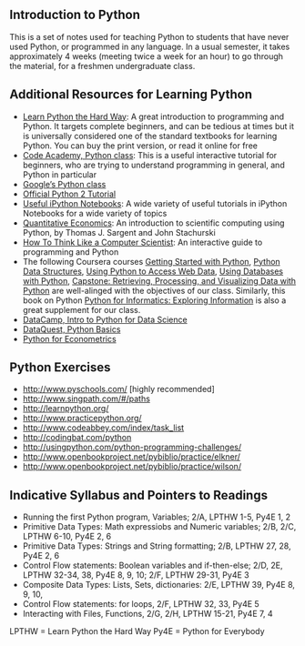 ## Introduction to Python

This is a set of notes used for teaching Python to students that have never used Python, or programmed in any language. In a usual semester, it takes approximately 4 weeks (meeting twice a week for an hour) to go through the material, for a freshmen undergraduate class. 

## Additional Resources for Learning Python

* [Learn Python the Hard Way](http://learnpythonthehardway.org/book/): A great introduction to programming and Python. It targets complete beginners, and can be tedious at times but it is universally considered one of the standard textbooks for learning Python. You can buy the print version, or read it online for free
* [Code Academy, Python class](https://www.codecademy.com/learn/python): This is a useful interactive tutorial for beginners, who are trying to understand programming in general, and Python in particular
* [Google’s Python class](https://developers.google.com/edu/python/)
* [Official Python 2 Tutorial](https://docs.python.org/3/tutorial/index.html)
* [Useful iPython Notebooks](https://github.com/ipython/ipython/wiki/A-gallery-of-interesting-IPython-Notebooks): A wide variety of useful tutorials in iPython Notebooks for a wide variety of topics
* [Quantitative Economics](http://quant-econ.net/py/): An introduction to scientific computing using Python, by Thomas J. Sargent and John Stachurski
* [How To Think Like a Computer Scientist](http://interactivepython.org/runestone/static/thinkcspy/toc.html#t-o-c): An interactive guide to programming and Python
* The following Coursera courses [Getting Started with Python](https://www.coursera.org/learn/python), [Python Data Structures](https://www.coursera.org/learn/python-data), [Using Python to Access Web Data](https://www.coursera.org/learn/python-network-data), [Using Databases with Python](https://www.coursera.org/learn/python-databases), [Capstone: Retrieving, Processing, and Visualizing Data with Python](https://www.coursera.org/learn/python-capstone) are well-alinged with the objectives of our class. Similarly, this book on Python [Python for Informatics: Exploring Information](http://www.pythonlearn.com/book.php) is also a great supplement for our class. 
* [DataCamp, Intro to Python for Data Science](https://campus.datacamp.com/courses/intro-to-python-for-data-science/chapter-1-python-basics?ex=1)
* [DataQuest, Python Basics](https://www.dataquest.io/mission/1/python-basics)
* [Python for Econometrics](https://www.kevinsheppard.com/Python_for_Econometrics)

## Python Exercises

* http://www.pyschools.com/ [highly recommended]
* http://www.singpath.com/#/paths
* http://learnpython.org/
* http://www.practicepython.org/
* http://www.codeabbey.com/index/task_list
* http://codingbat.com/python
* http://usingpython.com/python-programming-challenges/
* http://www.openbookproject.net/pybiblio/practice/elkner/
* http://www.openbookproject.net/pybiblio/practice/wilson/

## Indicative Syllabus and Pointers to Readings

* Running the first Python program, Variables; 2/A, LPTHW 1-5, Py4E 1, 2
* Primitive Data Types: Math expressiobs and Numeric variables; 2/B, 2/C, LPTHW 6-10, Py4E 2, 6
* Primitive Data Types: Strings and String formatting; 2/B, LPTHW 27, 28, Py4E 2, 6
* Control Flow statements: Boolean variables and if-then-else; 2/D, 2E, LPTHW 32-34, 38, Py4E 8, 9, 10; 2/F, LPTHW 29-31, Py4E 3
* Composite Data Types: Lists, Sets, dictionaries: 2/E, LPTHW 39, Py4E 8, 9, 10, 
* Control Flow statements: for loops, 2/F, LPTHW 32, 33, Py4E 5
* Interacting with Files, Functions, 2/G, 2/H, LPTHW 15-21, Py4E 7, 4

LPTHW = Learn Python the Hard Way
Py4E = Python for Everybody
